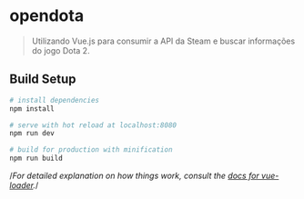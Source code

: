 # opendota

> Utilizando Vue.js para consumir a API da Steam e buscar informações do jogo Dota 2.

## Build Setup

``` bash
# install dependencies
npm install

# serve with hot reload at localhost:8080
npm run dev

# build for production with minification
npm run build
```

/*For detailed explanation on how things work, consult the [docs for vue-loader](http://vuejs.github.io/vue-loader).*/
